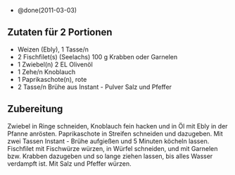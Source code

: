 - @done(2011-03-03)

## Zutaten für 2 Portionen
* Weizen (Ebly), 1 Tasse/n
* 2  	Fischfilet(s) (Seelachs)
100 g 	Krabben oder Garnelen
* 1  	Zwiebel(n)
2 EL 	Olivenöl
* 1 Zehe/n 	Knoblauch
* 1  	Paprikaschote(n), rote
* 2 Tasse/n 	Brühe aus Instant - Pulver
Salz und Pfeffer

## Zubereitung
Zwiebel in Ringe schneiden, Knoblauch fein hacken und in Öl mit Ebly in der Pfanne anrösten. Paprikaschote in Streifen schneiden und dazugeben. Mit zwei Tassen Instant - Brühe aufgießen und 5 Minuten köcheln lassen. Fischfilet mit Fischwürze würzen, in Würfel schneiden, und mit Garnelen bzw. Krabben dazugeben und so lange ziehen lassen, bis alles Wasser verdampft ist. Mit Salz und Pfeffer würzen.